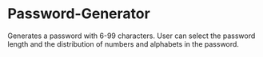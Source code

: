 # Password-Generator
Generates a password with 6-99 characters. User can select the password length and the distribution of numbers and alphabets in the password.
